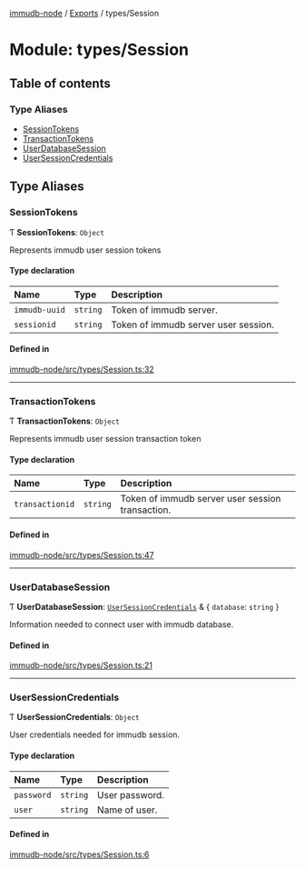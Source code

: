 [immudb-node](../README.md) / [Exports](../modules.md) / types/Session

# Module: types/Session

## Table of contents

### Type Aliases

- [SessionTokens](types_Session.md#sessiontokens)
- [TransactionTokens](types_Session.md#transactiontokens)
- [UserDatabaseSession](types_Session.md#userdatabasesession)
- [UserSessionCredentials](types_Session.md#usersessioncredentials)

## Type Aliases

### SessionTokens

Ƭ **SessionTokens**: `Object`

Represents immudb user session tokens

#### Type declaration

| Name | Type | Description |
| :------ | :------ | :------ |
| `immudb-uuid` | `string` | Token of immudb server. |
| `sessionid` | `string` | Token of immudb server user session. |

#### Defined in

[immudb-node/src/types/Session.ts:32](https://github.com/codenotary/immudb-node/blob/fe12060/immudb-node/src/types/Session.ts#L32)

___

### TransactionTokens

Ƭ **TransactionTokens**: `Object`

Represents immudb user session transaction token

#### Type declaration

| Name | Type | Description |
| :------ | :------ | :------ |
| `transactionid` | `string` | Token of immudb server user session transaction. |

#### Defined in

[immudb-node/src/types/Session.ts:47](https://github.com/codenotary/immudb-node/blob/fe12060/immudb-node/src/types/Session.ts#L47)

___

### UserDatabaseSession

Ƭ **UserDatabaseSession**: [`UserSessionCredentials`](types_Session.md#usersessioncredentials) & { `database`: `string`  }

Information needed to connect user with immudb database.

#### Defined in

[immudb-node/src/types/Session.ts:21](https://github.com/codenotary/immudb-node/blob/fe12060/immudb-node/src/types/Session.ts#L21)

___

### UserSessionCredentials

Ƭ **UserSessionCredentials**: `Object`

User credentials needed for immudb session.

#### Type declaration

| Name | Type | Description |
| :------ | :------ | :------ |
| `password` | `string` | User password. |
| `user` | `string` | Name of user. |

#### Defined in

[immudb-node/src/types/Session.ts:6](https://github.com/codenotary/immudb-node/blob/fe12060/immudb-node/src/types/Session.ts#L6)
